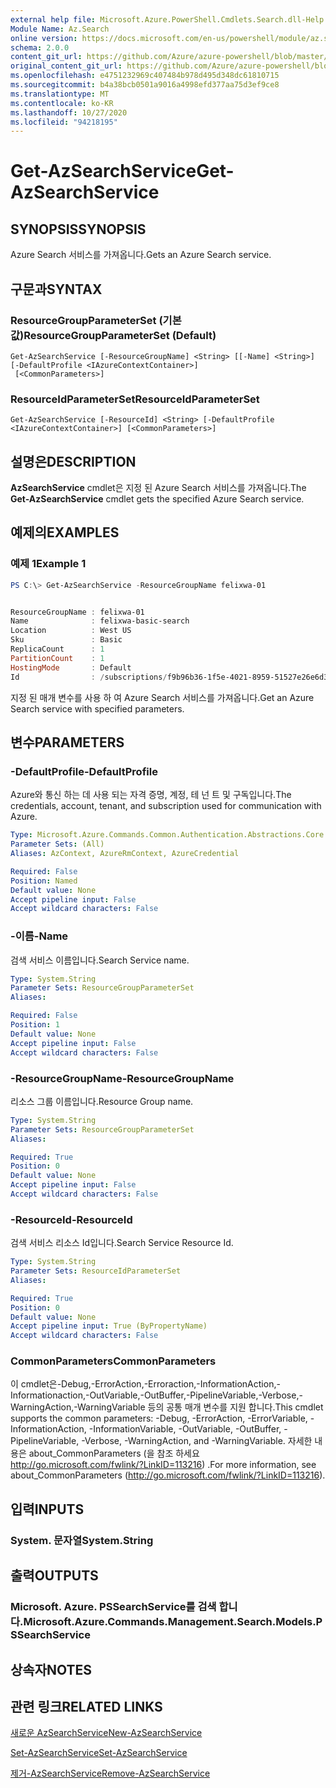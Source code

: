 ```yaml
---
external help file: Microsoft.Azure.PowerShell.Cmdlets.Search.dll-Help.xml
Module Name: Az.Search
online version: https://docs.microsoft.com/en-us/powershell/module/az.search/get-azsearchservice
schema: 2.0.0
content_git_url: https://github.com/Azure/azure-powershell/blob/master/src/Search/Search/help/Get-AzSearchService.md
original_content_git_url: https://github.com/Azure/azure-powershell/blob/master/src/Search/Search/help/Get-AzSearchService.md
ms.openlocfilehash: e4751232969c407484b978d495d348dc61810715
ms.sourcegitcommit: b4a38bcb0501a9016a4998efd377aa75d3ef9ce8
ms.translationtype: MT
ms.contentlocale: ko-KR
ms.lasthandoff: 10/27/2020
ms.locfileid: "94218195"
---
```

# <span data-ttu-id="6d805-101">Get-AzSearchService</span><span class="sxs-lookup"><span data-stu-id="6d805-101">Get-AzSearchService</span></span>

## <span data-ttu-id="6d805-102">SYNOPSIS</span><span class="sxs-lookup"><span data-stu-id="6d805-102">SYNOPSIS</span></span>
<span data-ttu-id="6d805-103">Azure Search 서비스를 가져옵니다.</span><span class="sxs-lookup"><span data-stu-id="6d805-103">Gets an Azure Search service.</span></span>

## <span data-ttu-id="6d805-104">구문과</span><span class="sxs-lookup"><span data-stu-id="6d805-104">SYNTAX</span></span>

### <span data-ttu-id="6d805-105">ResourceGroupParameterSet (기본값)</span><span class="sxs-lookup"><span data-stu-id="6d805-105">ResourceGroupParameterSet (Default)</span></span>
```
Get-AzSearchService [-ResourceGroupName] <String> [[-Name] <String>] [-DefaultProfile <IAzureContextContainer>]
 [<CommonParameters>]
```

### <span data-ttu-id="6d805-106">ResourceIdParameterSet</span><span class="sxs-lookup"><span data-stu-id="6d805-106">ResourceIdParameterSet</span></span>
```
Get-AzSearchService [-ResourceId] <String> [-DefaultProfile <IAzureContextContainer>] [<CommonParameters>]
```

## <span data-ttu-id="6d805-107">설명은</span><span class="sxs-lookup"><span data-stu-id="6d805-107">DESCRIPTION</span></span>
<span data-ttu-id="6d805-108">**AzSearchService** cmdlet은 지정 된 Azure Search 서비스를 가져옵니다.</span><span class="sxs-lookup"><span data-stu-id="6d805-108">The **Get-AzSearchService** cmdlet gets the specified Azure Search service.</span></span>

## <span data-ttu-id="6d805-109">예제의</span><span class="sxs-lookup"><span data-stu-id="6d805-109">EXAMPLES</span></span>

### <span data-ttu-id="6d805-110">예제 1</span><span class="sxs-lookup"><span data-stu-id="6d805-110">Example 1</span></span>
```powershell
PS C:\> Get-AzSearchService -ResourceGroupName felixwa-01


ResourceGroupName : felixwa-01
Name              : felixwa-basic-search
Location          : West US
Sku               : Basic
ReplicaCount      : 1
PartitionCount    : 1
HostingMode       : Default
Id                : /subscriptions/f9b96b36-1f5e-4021-8959-51527e26e6d3/resourceGroups/felixwa-01/providers/Microsoft.Search/searchServices/felixwa-basic-search
```

<span data-ttu-id="6d805-111">지정 된 매개 변수를 사용 하 여 Azure Search 서비스를 가져옵니다.</span><span class="sxs-lookup"><span data-stu-id="6d805-111">Get an Azure Search service with specified parameters.</span></span>

## <span data-ttu-id="6d805-112">변수</span><span class="sxs-lookup"><span data-stu-id="6d805-112">PARAMETERS</span></span>

### <span data-ttu-id="6d805-113">-DefaultProfile</span><span class="sxs-lookup"><span data-stu-id="6d805-113">-DefaultProfile</span></span>
<span data-ttu-id="6d805-114">Azure와 통신 하는 데 사용 되는 자격 증명, 계정, 테 넌 트 및 구독입니다.</span><span class="sxs-lookup"><span data-stu-id="6d805-114">The credentials, account, tenant, and subscription used for communication with Azure.</span></span>

```yaml
Type: Microsoft.Azure.Commands.Common.Authentication.Abstractions.Core.IAzureContextContainer
Parameter Sets: (All)
Aliases: AzContext, AzureRmContext, AzureCredential

Required: False
Position: Named
Default value: None
Accept pipeline input: False
Accept wildcard characters: False
```

### <span data-ttu-id="6d805-115">-이름</span><span class="sxs-lookup"><span data-stu-id="6d805-115">-Name</span></span>
<span data-ttu-id="6d805-116">검색 서비스 이름입니다.</span><span class="sxs-lookup"><span data-stu-id="6d805-116">Search Service name.</span></span>

```yaml
Type: System.String
Parameter Sets: ResourceGroupParameterSet
Aliases:

Required: False
Position: 1
Default value: None
Accept pipeline input: False
Accept wildcard characters: False
```

### <span data-ttu-id="6d805-117">-ResourceGroupName</span><span class="sxs-lookup"><span data-stu-id="6d805-117">-ResourceGroupName</span></span>
<span data-ttu-id="6d805-118">리소스 그룹 이름입니다.</span><span class="sxs-lookup"><span data-stu-id="6d805-118">Resource Group name.</span></span>

```yaml
Type: System.String
Parameter Sets: ResourceGroupParameterSet
Aliases:

Required: True
Position: 0
Default value: None
Accept pipeline input: False
Accept wildcard characters: False
```

### <span data-ttu-id="6d805-119">-ResourceId</span><span class="sxs-lookup"><span data-stu-id="6d805-119">-ResourceId</span></span>
<span data-ttu-id="6d805-120">검색 서비스 리소스 Id입니다.</span><span class="sxs-lookup"><span data-stu-id="6d805-120">Search Service Resource Id.</span></span>

```yaml
Type: System.String
Parameter Sets: ResourceIdParameterSet
Aliases:

Required: True
Position: 0
Default value: None
Accept pipeline input: True (ByPropertyName)
Accept wildcard characters: False
```

### <span data-ttu-id="6d805-121">CommonParameters</span><span class="sxs-lookup"><span data-stu-id="6d805-121">CommonParameters</span></span>
<span data-ttu-id="6d805-122">이 cmdlet은-Debug,-ErrorAction,-Erroraction,-InformationAction,-Informationaction,-OutVariable,-OutBuffer,-PipelineVariable,-Verbose,-WarningAction,-WarningVariable 등의 공통 매개 변수를 지원 합니다.</span><span class="sxs-lookup"><span data-stu-id="6d805-122">This cmdlet supports the common parameters: -Debug, -ErrorAction, -ErrorVariable, -InformationAction, -InformationVariable, -OutVariable, -OutBuffer, -PipelineVariable, -Verbose, -WarningAction, and -WarningVariable.</span></span> <span data-ttu-id="6d805-123">자세한 내용은 about_CommonParameters (을 참조 하세요 http://go.microsoft.com/fwlink/?LinkID=113216) .</span><span class="sxs-lookup"><span data-stu-id="6d805-123">For more information, see about_CommonParameters (http://go.microsoft.com/fwlink/?LinkID=113216).</span></span>

## <span data-ttu-id="6d805-124">입력</span><span class="sxs-lookup"><span data-stu-id="6d805-124">INPUTS</span></span>

### <span data-ttu-id="6d805-125">System. 문자열</span><span class="sxs-lookup"><span data-stu-id="6d805-125">System.String</span></span>

## <span data-ttu-id="6d805-126">출력</span><span class="sxs-lookup"><span data-stu-id="6d805-126">OUTPUTS</span></span>

### <span data-ttu-id="6d805-127">Microsoft. Azure. PSSearchService를 검색 합니다.</span><span class="sxs-lookup"><span data-stu-id="6d805-127">Microsoft.Azure.Commands.Management.Search.Models.PSSearchService</span></span>

## <span data-ttu-id="6d805-128">상속자</span><span class="sxs-lookup"><span data-stu-id="6d805-128">NOTES</span></span>

## <span data-ttu-id="6d805-129">관련 링크</span><span class="sxs-lookup"><span data-stu-id="6d805-129">RELATED LINKS</span></span>

[<span data-ttu-id="6d805-130">새로운 AzSearchService</span><span class="sxs-lookup"><span data-stu-id="6d805-130">New-AzSearchService</span></span>](./New-AzSearchService.md)

[<span data-ttu-id="6d805-131">Set-AzSearchService</span><span class="sxs-lookup"><span data-stu-id="6d805-131">Set-AzSearchService</span></span>](./Set-AzSearchService.md)

[<span data-ttu-id="6d805-132">제거-AzSearchService</span><span class="sxs-lookup"><span data-stu-id="6d805-132">Remove-AzSearchService</span></span>](./Remove-AzSearchService.md)